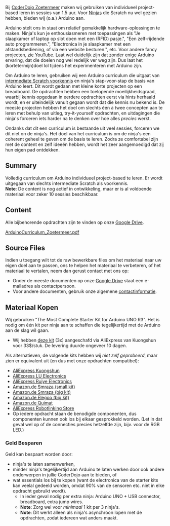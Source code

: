 Bij [CoderDojo Zoetermeer](http://www.coderdojo-zoetermeer.nl) maken wij
gebruiken van individueel project-based leren in sessies van 1.5 uur.
Voor [Ninjas](Ninjas.md) die Scratch nu wel gezien hebben,
bieden wij (o.a.) Arduino aan.

Arduino stelt ons in staat om relatief gemakkelijk hardware-oplossingen
te maken. Ninja's kun je enthousiasmeren met toepassingen als "Je
slaapkamer of laptop op slot doen met een (RFID) pasje.", "Een
zelf-rijdende auto programmeren.", "Electronica in je slaapkamer met een
afstandsbediening, of via een website besturen.", etc. Voor andere fancy
projecten, [zie
YouTube](https://www.youtube.com/watch?v=eJg3yuAAawA&t=52s). Laat wel
duidelijk zijn dat zonder enige Arduino ervaring, dat die doelen nog wel
redelijk ver weg zijn. Dus laat het (kortetermijn)doel lol tijdens het
experimenteren met Arduino zijn.

Om Arduino te leren, gebruiken wij een Arduino curriculum die uitgaat
van [intermediate Scratch
voorkennis](KataDutch/ScratchCurriculum.md)
en ninja's stap-voor-stap de basis van Arduino leert. Dit wordt gedaan
met kleine korte projecten op een breadboard. De opdrachten hebben een
toelopende moeilijkheidsgraad, waarbij kennis opgedaan in eerdere
opdrachten eerst via hints herhaald wordt, en er uiteindelijk vanuit
gegaan wordt dat die kennis nu bekend is. De meeste projecten hebben het
doel om slechts één à twee concepten aan te leren met behulp van uitleg,
try-it-yourself opdrachten, en uitdagingen die ninja's forceren iets
harder na te denken over hoe alles *precies* werkt.

Ondanks dat dit een curriculum is bestaande uit veel sessies, forceren
we dit niet on de ninja's. Het doel van het curriculum is om de ninja's
een coherent geheel te geven om de basis te leren. Zodra ze comfortabel
zijn met de content en zelf ideeën hebben, wordt het zeer aangemoedigd
dat zij hun eigen pad ontdekken.

## Summary

 Volledig curriculum om Arduino individueel project-based
te leren. Er wordt uitgegaan van slechts intermediate Scratch als
voorkennis.  
**Note**: De content is nog actief in ontwikkeling, maar er is al
voldoende materiaal voor zeker 10 sessies beschikbaar. 

## Content

Alle bijbehorende opdrachten zijn te vinden op onze [Google
Drive](https://drive.google.com/drive/folders/0B-5aZIp2Sz0ySzVMdnBKRXM4UjA).

[ArduinoCurriculum_Zoetermeer.pdf](../files/ArduinoCurriculum_Zoetermeer.pdf)

## Source Files

Indien u toegang wilt tot de raw bewerkbare files om het materiaal naar
uw eigen doel aan te passen, ons te helpen het materiaal te verbeteren,
of het materiaal te vertalen, neem dan gerust contact met ons op:

  - Onder de meeste documenten op onze [Google
    Drive](https://drive.google.com/drive/folders/0B-5aZIp2Sz0ySzVMdnBKRXM4UjA)
    staat een e-mailadres als contactpersoon.
  - Voor andere documenten, gebruik onze algemene
    [contactinformatie](http://www.coderdojo-zoetermeer.nl/wie-zijn-wij/).

## Materiaal Kopen

Wij gebruiken "The Most Complete Starter Kit for Arduino UNO R3". Het is
nodig om één kit per ninja aan te schaffen die tegelijkertijd met de
Arduino aan de slag wil gaan.

  - Wij hebben [deze
    kit](https://www.aliexpress.com/item/Elego-UNO-Project-The-Most-Complete-Starter-Kit-for-Arduino-Mega2560-UNO-Nano-with-Tutorial-Power/32638892215.html)
    (3x) aangeschafd via AliExpress van Kuongshun voor 33$/stuk. De
    levering duurde ongeveer 10 dagen.

Als alternatieven, de volgende kits hebben wij *niet zelf geprobeerd*,
maar zien er equivalent uit (en dus met onze opdrachten compatibel):

  - [AliExpress
    Kuongshun](https://www.aliexpress.com/item/Ultimate-Starter-Kit-including-Ultrasonic-Sensor-UNO-R3-LCD1602-Screen-for-Arduino-Mega2560-UNO-Nano-with/32805723083.html)
  - [AliExpress LU
    Electronics](https://www.aliexpress.com/item/Ultimate-Starter-Kit-including-Ultrasonic-Sensor-UNO-R3-LCD1602-Screen-for-Arduino-Mega2560-UNO-Nano-with/32661941689.html)
  - [AliExpress Ruiye
    Electronics](https://nl.aliexpress.com/item/Ultimate-Starter-Kit-including-Ultrasonic-Sensor-UNO-R3-LCD1602-Screen-for-Arduino-Mega2560-UNO-Nano-with/32776223832.html)
  - [Amazon.de Smraza (small
    kit)](https://www.amazon.de/Smraza-Ultimate-Mikrocontroller-Servomotor-Kompatible/dp/B01L0ZL8N6/ref=sr_1_5?ie=UTF8&qid=1517576741&sr=8-5&keywords=ultimate+arduino+kit)
  - [Amazon.de Smraza (big
    kit)](https://www.amazon.de/Smraza-Ultimate-Mikrocontroller-Servomotor-Kompatible/dp/B076D71NH2/ref=sr_1_5?ie=UTF8&qid=1517576741&sr=8-5&keywords=ultimate%2Barduino%2Bkit&th=1)
  - [Amazon.de Elegoo (big
    kit)](https://www.amazon.de/Set-Kit-f%C3%BCr-Arduino-Mikrocontroller/dp/B01IHCCKKK/ref=sr_1_1?ie=UTF8&qid=1517576741&sr=8-1&keywords=ultimate+arduino+kit)
  - [Amazon.de
    Quimat](https://www.amazon.de/Set-Kit-Arduino-Vollst%C3%A4ndige-Mikrocontroller/dp/B01DDHSQJ8/ref=sr_1_7?ie=UTF8&qid=1517576741&sr=8-7&keywords=ultimate+arduino+kit)
  - [AliExpress Robotlinking
    Store](https://www.aliexpress.com/item/The-Best-RFID-Starter-Kits-For-Arduino-Uno-R3-With-Tutorial-Power-Supply-Learning-Kit-US/32623921742.html)
  - Op iedere opdracht staan de benodigde componenten, dus componenten
    kunnen ook los bij elkaar gesprokkeld worden. (Let in dat geval wel
    op of de connecties precies hetzelfde zijn, bijv. voor de RGB LED.)

### Geld Besparen

Geld kan bespaart worden door:

  - ninja's te laten samenwerken,
  - minder ninja's tegelijkertijd aan Arduino te laten werken door ook
    andere onderwerpen in jullie CoderDojo aan te bieden, of
  - wat essentials los bij te kopen (want de electronica van de starter
    kits kan veelal gedeeld worden, omdat 90% van de sensoren etc. niet
    in elke opdracht gebruikt wordt).
      - In ieder geval nodig per extra ninja: Arduino UNO + USB
        connector, breadboard, extra jump wires.
      - **Note**: Zorg wel voor *minimaal* 1 kit per 3 ninja's.
      - **Note**: Dit werkt alleen als ninja's asynchroon lopen met de
        opdrachten, zodat iedereen wat anders maakt.

